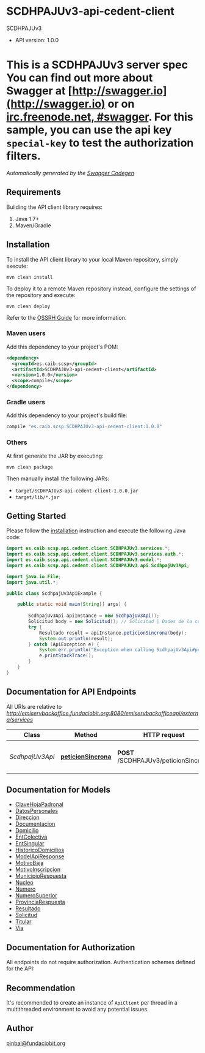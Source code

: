 # SCDHPAJUv3-api-cedent-client

SCDHPAJUv3
- API version: 1.0.0

# This is a SCDHPAJUv3 server spec You can find out more about Swagger at [http://swagger.io](http://swagger.io) or on [irc.freenode.net, #swagger](http://swagger.io/irc/). For this sample, you can use the api key `special-key` to test the authorization filters.


*Automatically generated by the [Swagger Codegen](https://github.com/swagger-api/swagger-codegen)*


## Requirements

Building the API client library requires:
1. Java 1.7+
2. Maven/Gradle

## Installation

To install the API client library to your local Maven repository, simply execute:

```shell
mvn clean install
```

To deploy it to a remote Maven repository instead, configure the settings of the repository and execute:

```shell
mvn clean deploy
```

Refer to the [OSSRH Guide](http://central.sonatype.org/pages/ossrh-guide.html) for more information.

### Maven users

Add this dependency to your project's POM:

```xml
<dependency>
  <groupId>es.caib.scsp</groupId>
  <artifactId>SCDHPAJUv3-api-cedent-client</artifactId>
  <version>1.0.0</version>
  <scope>compile</scope>
</dependency>
```

### Gradle users

Add this dependency to your project's build file:

```groovy
compile "es.caib.scsp:SCDHPAJUv3-api-cedent-client:1.0.0"
```

### Others

At first generate the JAR by executing:

```shell
mvn clean package
```

Then manually install the following JARs:

* `target/SCDHPAJUv3-api-cedent-client-1.0.0.jar`
* `target/lib/*.jar`

## Getting Started

Please follow the [installation](#installation) instruction and execute the following Java code:

```java
import es.caib.scsp.api.cedent.client.SCDHPAJUv3.services.*;
import es.caib.scsp.api.cedent.client.SCDHPAJUv3.services.auth.*;
import es.caib.scsp.api.cedent.client.SCDHPAJUv3.model.*;
import es.caib.scsp.api.cedent.client.SCDHPAJUv3.api.ScdhpajUv3Api;

import java.io.File;
import java.util.*;

public class ScdhpajUv3ApiExample {

    public static void main(String[] args) {
        
        ScdhpajUv3Api apiInstance = new ScdhpajUv3Api();
        Solicitud body = new Solicitud(); // Solicitud | Dades de la consulta
        try {
            Resultado result = apiInstance.peticionSincrona(body);
            System.out.println(result);
        } catch (ApiException e) {
            System.err.println("Exception when calling ScdhpajUv3Api#peticionSincrona");
            e.printStackTrace();
        }
    }
}
```

## Documentation for API Endpoints

All URIs are relative to *http://emiservbackoffice.fundaciobit.org:8080/emiservbackofficeapi/externa/services*

Class | Method | HTTP request | Description
------------ | ------------- | ------------- | -------------
*ScdhpajUv3Api* | [**peticionSincrona**](docs/ScdhpajUv3Api.md#peticionSincrona) | **POST** /SCDHPAJUv3/peticionSincrona | Realitza una consulta al cedent

## Documentation for Models

 - [ClaveHojaPadronal](docs/ClaveHojaPadronal.md)
 - [DatosPersonales](docs/DatosPersonales.md)
 - [Direccion](docs/Direccion.md)
 - [Documentacion](docs/Documentacion.md)
 - [Domicilio](docs/Domicilio.md)
 - [EntColectiva](docs/EntColectiva.md)
 - [EntSingular](docs/EntSingular.md)
 - [HistoricoDomicilios](docs/HistoricoDomicilios.md)
 - [ModelApiResponse](docs/ModelApiResponse.md)
 - [MotivoBaja](docs/MotivoBaja.md)
 - [MotivoInscripcion](docs/MotivoInscripcion.md)
 - [MunicipioRespuesta](docs/MunicipioRespuesta.md)
 - [Nucleo](docs/Nucleo.md)
 - [Numero](docs/Numero.md)
 - [NumeroSuperior](docs/NumeroSuperior.md)
 - [ProvinciaRespuesta](docs/ProvinciaRespuesta.md)
 - [Resultado](docs/Resultado.md)
 - [Solicitud](docs/Solicitud.md)
 - [Titular](docs/Titular.md)
 - [Via](docs/Via.md)

## Documentation for Authorization

All endpoints do not require authorization.
Authentication schemes defined for the API:

## Recommendation

It's recommended to create an instance of `ApiClient` per thread in a multithreaded environment to avoid any potential issues.

## Author

pinbal@fundaciobit.org
